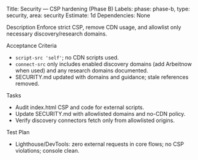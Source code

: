 Title: Security — CSP hardening (Phase B)
Labels: phase: phase-b, type: security, area: security
Estimate: 1d
Dependencies: None

Description
Enforce strict CSP, remove CDN usage, and allowlist only necessary discovery/research domains.

Acceptance Criteria
- `script-src 'self'`; no CDN scripts used.
- `connect-src` only includes enabled discovery domains (add Arbeitnow when used) and any research domains documented.
- SECURITY.md updated with domains and guidance; stale references removed.

Tasks
- Audit index.html CSP and code for external scripts.
- Update SECURITY.md with allowlisted domains and no-CDN policy.
- Verify discovery connectors fetch only from allowlisted origins.

Test Plan
- Lighthouse/DevTools: zero external requests in core flows; no CSP violations; console clean.

